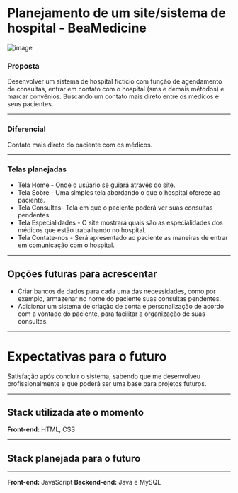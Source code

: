 # Planejamento de um site/sistema de hospital - BeaMedicine

![image](https://github.com/user-attachments/assets/8dd405d9-c648-473e-b1fe-d6f0cb43f150)

### Proposta 

Desenvolver um sistema de hospital fictício com função de agendamento de consultas, entrar em contato com o hospital (sms e demais métodos) e marcar convênios. Buscando um contato mais direto entre os medicos e seus pacientes.

---

### Diferencial

Contato mais direto do paciente com os médicos.

---

### Telas planejadas

- Tela Home - Onde o usúario se guiará através do site.
- Tela Sobre - Uma simples tela abordando o que o hospital oferece ao paciente.
- Tela Consultas- Tela em que o paciente poderá ver suas consultas pendentes.
- Tela Especialidades - O site mostrará quais são as especialidades dos médicos que estão trabalhando no hospital.
- Tela Contate-nos - Será apresentado ao paciente as maneiras de entrar em comunicação com o hospital.

---

## Opções futuras para acrescentar 

- Criar bancos de dados para cada uma das necessidades, como por exemplo, armazenar no nome do paciente suas consultas pendentes.
- Adicionar um sistema de criação de conta e personalização de acordo com a vontade do paciente, para facilitar a organização de suas consultas.

---

# Expectativas para o futuro

Satisfação após concluir o sistema, sabendo que me desenvolveu profissionalmente e que poderá ser uma base para projetos futuros.

---

## Stack utilizada ate o momento

**Front-end:** HTML, CSS

---

## Stack planejada para o futuro

---

**Front-end:** JavaScript
**Backend-end:** Java e MySQL




